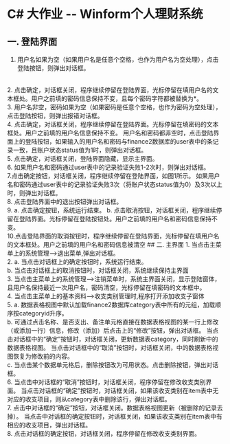# C# 大作业  --  Winform个人理财系统


## 一. 登陆界面
1.	用户名如果为空（如果用户名是任意个空格，也作为用户名为空处理），点击登陆按钮，则弹出对话框。  
   <br>
    2. 点击确定，对话框关闭，程序继续停留在登陆界面，光标停留在填用户名的文本框处。用户之前填的密码信息保持不变，且每个密码字符都被替换为*。  
   <br>
    3. 用户名非空，密码如果为空（如果密码是任意个空格，也作为密码为空处理），点击登陆按钮，则弹出报错对话框。  
   <br>
    4. 点击确定，对话框关闭，程序继续停留在登陆界面。光标停留在填密码的文本框处。用户之前填的用户名信息保持不变。
    用户名和密码都非空时，点击登陆界面上的登陆按钮，如果输入的用户名和密码与finance2数据库的user表中的条记录一致，且账户状态status值为1时，则弹出对话框。  
    <br>
    5. 点击确定，对话框关闭，登陆界面隐藏，显示主界面。  
   <br>
    6. 如果用户名和密码通过user表中的记录验证失败1-2次时，则弹出对话框。  
   <br>
   7.点击确定按钮，对话框关闭，程序继续停留在登陆界面，如图1所示。
   如果用户名和密码通过user表中的记录验证失败3次（将账户状态status值为0）及3次以上时，则弹出对话框。  
   <br>
    8.	点击登陆界面中的退出按钮弹出对话框。  
   <br>
    9.
    a.	点击确定按钮，系统运行结束。  
    b.	点击取消按钮，对话框关闭，程序继续停留在登陆界面。光标停留在登陆按钮处。用户之前填的用户名和密码信息保持不变。   
   <br>
    10.点击登陆界面的取消按钮时，程序继续停留在登陆界面，光标停留在填用户名的文本框处。用户之前填的用户名和密码信息被清空 
## 二. 主界面
1. 当点击主菜单上的系统管理——>退出菜单,弹出对话框。  
<br>
2. a.	当点击对话框上的确定按钮时，系统运行结束。    
<br>
b.	当点击对话框上的取消按钮时，对话框关闭，系统继续保持主界面  
<br>
3. 当点击主菜单上的系统管理——>注销菜单时，系统主界面关闭，显示登陆窗体，且用户名保持最近一次用户名，密码清空，光标停留在填密码的文本框中。  
   <br>
4. 当点击主菜单上的基本资料——>收支类别管理时,程序打开添加收支子窗体  
<br>
5. a.	数据表格视图中默认加载finance2数据库category表中所有的元组，加载顺序按categoryid升序。
   <br>  
b.	可通过点击名称、是否支出、备注单元格直接在数据表格视图的某一行上修改（或添加一行）信息，修改（添加）后点击上的“修改”按钮，弹出对话框。  
当点击对话框中的“确定”按钮时，对话框关闭，更新数据表category，同时刷新中的数据表格视图。
当点击对话框中的“取消”按钮时，对话框关闭，中的数据表格视图恢复为修改前的内容。  
<br> 
c.	当点击某个数据单元格后，删除按钮改为可用状态。点击删除按钮，弹出对话框。  
<br>
6. 当点击中对话框的“取消”按钮时，对话框关闭，程序停留在修改收支类别界面。
当点击对话框的“确定”按钮时，对话框关闭，如果该收支类别在item表中无对应的收支项目，则从category表中删除该行，弹出对话框。  
   <br>
7. 点击中对话框的“确定”按钮，对话框关闭。数据表格视图更新（被删除的记录去掉）。
当点击中对话框的确定按钮时，对话框关闭，如果该收支类别在item表中有相应的收支项目，弹出对话框。  
<br>
8. 点击对话框的确定按钮，对话框关闭，程序停留在修改收支类别界面。







   

